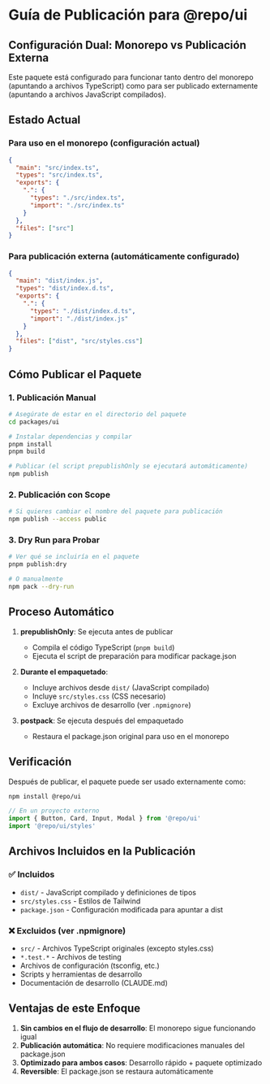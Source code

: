 # Guía de Publicación para @repo/ui

## Configuración Dual: Monorepo vs Publicación Externa

Este paquete está configurado para funcionar tanto dentro del monorepo (apuntando a archivos TypeScript) como para ser publicado externamente (apuntando a archivos JavaScript compilados).

## Estado Actual

### Para uso en el monorepo (configuración actual)
```json
{
  "main": "src/index.ts",
  "types": "src/index.ts",
  "exports": {
    ".": {
      "types": "./src/index.ts",
      "import": "./src/index.ts"
    }
  },
  "files": ["src"]
}
```

### Para publicación externa (automáticamente configurado)
```json
{
  "main": "dist/index.js",
  "types": "dist/index.d.ts", 
  "exports": {
    ".": {
      "types": "./dist/index.d.ts",
      "import": "./dist/index.js"
    }
  },
  "files": ["dist", "src/styles.css"]
}
```

## Cómo Publicar el Paquete

### 1. Publicación Manual
```bash
# Asegúrate de estar en el directorio del paquete
cd packages/ui

# Instalar dependencias y compilar
pnpm install
pnpm build

# Publicar (el script prepublishOnly se ejecutará automáticamente)
npm publish
```

### 2. Publicación con Scope
```bash
# Si quieres cambiar el nombre del paquete para publicación
npm publish --access public
```

### 3. Dry Run para Probar
```bash
# Ver qué se incluiría en el paquete
pnpm publish:dry

# O manualmente
npm pack --dry-run
```

## Proceso Automático

1. **prepublishOnly**: Se ejecuta antes de publicar
   - Compila el código TypeScript (`pnpm build`)
   - Ejecuta el script de preparación para modificar package.json

2. **Durante el empaquetado**: 
   - Incluye archivos desde `dist/` (JavaScript compilado)
   - Incluye `src/styles.css` (CSS necesario)
   - Excluye archivos de desarrollo (ver `.npmignore`)

3. **postpack**: Se ejecuta después del empaquetado
   - Restaura el package.json original para uso en el monorepo

## Verificación

Después de publicar, el paquete puede ser usado externamente como:

```bash
npm install @repo/ui
```

```javascript
// En un proyecto externo
import { Button, Card, Input, Modal } from '@repo/ui'
import '@repo/ui/styles'
```

## Archivos Incluidos en la Publicación

### ✅ Incluidos
- `dist/` - JavaScript compilado y definiciones de tipos
- `src/styles.css` - Estilos de Tailwind
- `package.json` - Configuración modificada para apuntar a dist

### ❌ Excluidos (ver .npmignore)
- `src/` - Archivos TypeScript originales (excepto styles.css)
- `*.test.*` - Archivos de testing
- Archivos de configuración (tsconfig, etc.)
- Scripts y herramientas de desarrollo
- Documentación de desarrollo (CLAUDE.md)

## Ventajas de este Enfoque

1. **Sin cambios en el flujo de desarrollo**: El monorepo sigue funcionando igual
2. **Publicación automática**: No requiere modificaciones manuales del package.json
3. **Optimizado para ambos casos**: Desarrollo rápido + paquete optimizado
4. **Reversible**: El package.json se restaura automáticamente
